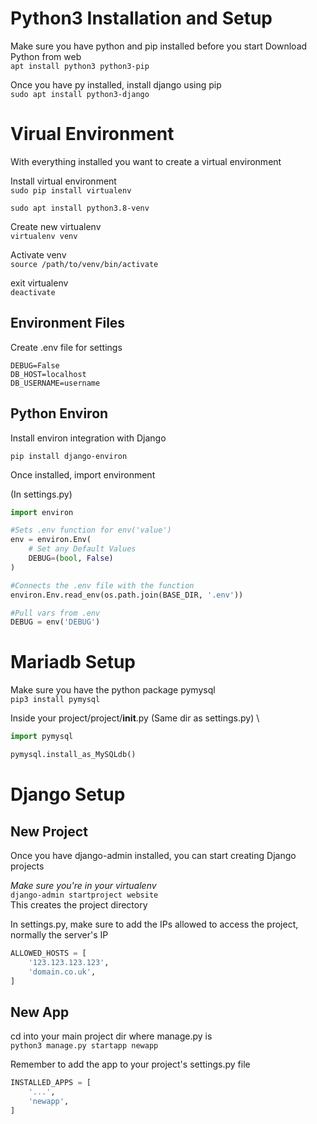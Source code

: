 # Python3 Installation and Setup

Make sure you have python and pip installed before you start
Download Python from web \
`apt install python3 python3-pip`

Once you have py installed, install django using pip \
`sudo apt install python3-django`

# Virual Environment
With everything installed you want to create a virtual environment

Install virtual environment \
`sudo pip install virtualenv`

`sudo apt install python3.8-venv`

Create new virtualenv \
`virtualenv venv`

Activate venv \
`source /path/to/venv/bin/activate`


exit virtualenv \
`deactivate`

## Environment Files
Create .env file for settings

```
DEBUG=False
DB_HOST=localhost
DB_USERNAME=username
```

## Python Environ
Install environ integration with Django

`pip install django-environ`

Once installed, import environment

(In settings.py)

```python
import environ

#Sets .env function for env('value')
env = environ.Env(
    # Set any Default Values
    DEBUG=(bool, False)
)

#Connects the .env file with the function
environ.Env.read_env(os.path.join(BASE_DIR, '.env'))

#Pull vars from .env
DEBUG = env('DEBUG')

```

# Mariadb Setup

Make sure you have the python package pymysql \
`pip3 install pymysql`

Inside your project/project/__init__.py (Same dir as settings.py) \

```python
import pymysql

pymysql.install_as_MySQLdb()
```

# Django Setup
## New Project
Once you have django-admin installed, you can start creating Django projects

*Make sure you're in your virtualenv* \
`django-admin startproject website` \
This creates the project directory


In settings.py, make sure to add the IPs allowed to access the project, normally the server's IP

```python
ALLOWED_HOSTS = [
    '123.123.123.123',
    'domain.co.uk',
]
```

## New App
cd into your main project dir where manage.py is \
`python3 manage.py startapp newapp`

Remember to add the app to your project's settings.py file

```python
INSTALLED_APPS = [
    '...',
    'newapp',
]
```